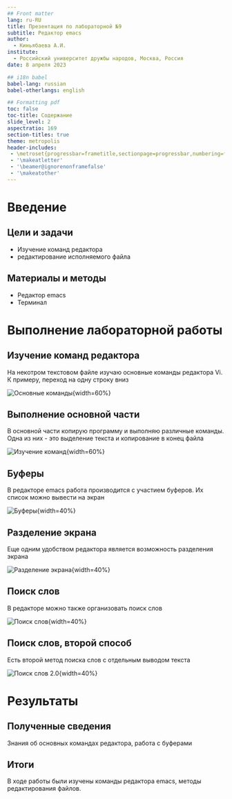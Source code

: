 ```yaml
---
## Front matter
lang: ru-RU
title: Презентация по лабораторной №9
subtitle: Редактор emacs
author:
  - Киньябаева А.И.
institute:
  - Российский университет дружбы народов, Москва, Россия
date: 8 апреля 2023

## i18n babel
babel-lang: russian
babel-otherlangs: english

## Formatting pdf
toc: false
toc-title: Содержание
slide_level: 2
aspectratio: 169
section-titles: true
theme: metropolis
header-includes:
 - \metroset{progressbar=frametitle,sectionpage=progressbar,numbering=fraction}
 - '\makeatletter'
 - '\beamer@ignorenonframefalse'
 - '\makeatother'
---
```


# Введение

## Цели и задачи

- Изучение команд редактора
- редактирование исполняемого файла

## Материалы и методы

- Редактор emacs
- Терминал

# Выполнение лабораторной работы

## Изучение команд редактора

На некотром текстовом файле изучаю основные команды редактора Vi. К примеру, переход на одну строку вниз

![Основные команды](image/2.png){width=60%}

## Выполнение основной части 

В основной части копирую программу и выполняю различные команды. Одна из них - это выделение текста и копирование в конец файла

![Изучение команд](image/9.png){width=60%}

## Буферы

В редакторе emacs работа производится с участием буферов. Их список можно вывести на экран

![Буферы](image/16.png){width=40%}

## Разделение экрана

Еще одним удобством редактора является возможность разделения экрана

![Разделение экрана](image/20.png){width=40%}

## Поиск слов

В редакторе можно также организовать поиск слов

![Поиск слов](image/22.png){width=40%}

## Поиск слов, второй способ

Есть второй метод поиска слов с отдельным выводом текста 

![Поиск слов 2.0](image/25.png){width=40%}

# Результаты

## Полученные сведения

Знания об основных командах редактора, работа с буферами

## Итоги

В ходе работы были изучены команды редактора emacs, методы редактирования файлов.